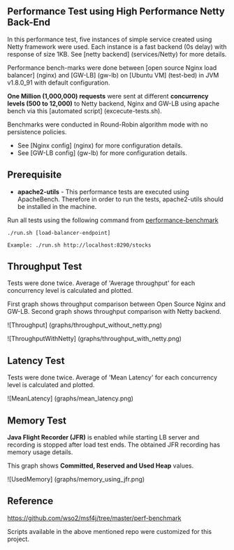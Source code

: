 ## Performance Test using High Performance Netty Back-End

In this performance test, five instances of simple service created using Netty framework were used.  Each instance is a fast backend (0s delay) with response of size 1KB.
See [netty backend] (services/Netty) for more details.  

Performance bench-marks were done between [open source Nginx load balancer] (nginx) and [GW-LB] (gw-lb) on [Ubuntu VM] (test-bed) in JVM v1.8.0_91 with default configuration.

**One Million (1,000,000) requests** were sent at different **concurrency levels (500 to 12,000)** to Netty backend, Nginx and GW-LB using apache bench via this [automated script] (excecute-tests.sh).

Benchmarks were conducted in Round-Robin algorithm mode with no persistence policies.

- See [Nginx config] (nginx) for more configuration details.
- See [GW-LB config] (gw-lb) for more configuration details.  

## Prerequisite
* **apache2-utils** - This performance tests are executed using ApacheBench. Therefore in order to run the tests, apache2-utils
should be installed in the machine.

Run all tests using the following command from [performance-benchmark](performance-benchmark)

```
./run.sh [load-balancer-endpoint]
```

`Example: ./run.sh http://localhost:8290/stocks`

## Throughput Test

Tests were done twice.  Average of 'Average throughput' for each concurrency level is calculated and plotted.  

First graph shows throughput comparison between Open Source Nginx and GW-LB.  Second graph shows throughput comparison with Netty backend.

![Throughput] (graphs/throughput_without_netty.png)

![ThroughputWithNetty] (graphs/throughput_with_netty.png)

## Latency Test

Tests were done twice.  Average of 'Mean Latency' for each concurrency level is calculated and plotted.

![MeanLatency] (graphs/mean_latency.png)

## Memory Test</b>

**Java Flight Recorder (JFR)** is enabled while starting LB server and recording is stopped after load test ends.  The obtained JFR recording has memory usage details.

This graph shows **Committed, Reserved and Used Heap** values.

![UsedMemory] (graphs/memory_using_jfr.png)
 
## Reference  

https://github.com/wso2/msf4j/tree/master/perf-benchmark

Scripts available in the above mentioned repo were customized for this project.

